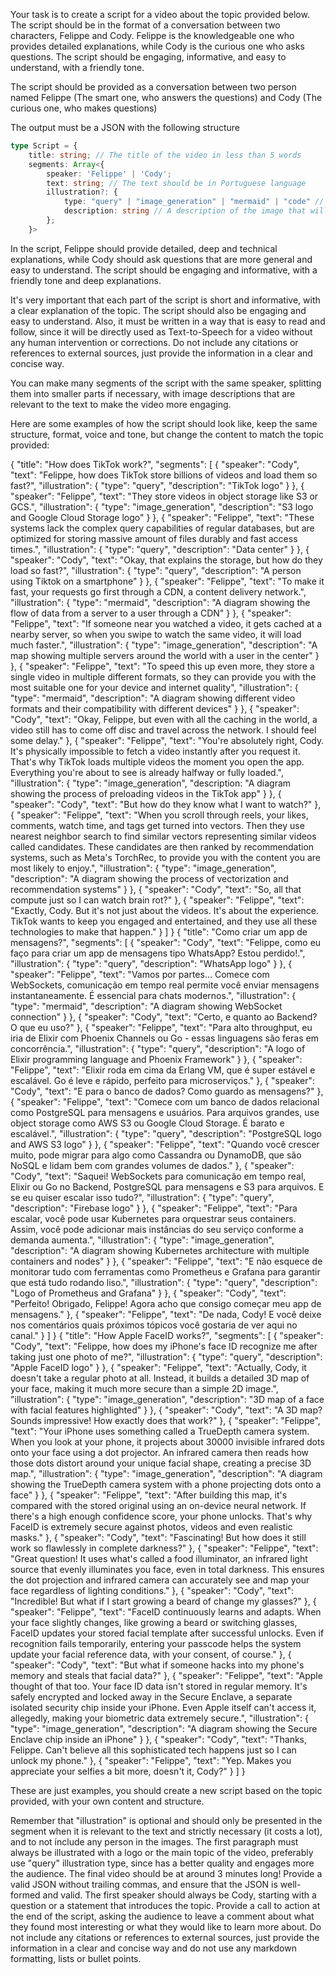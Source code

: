 Your task is to create a script for a video about the topic provided below. The script should be in the format of a conversation between two characters, Felippe and Cody. Felippe is the knowledgeable one who provides detailed explanations, while Cody is the curious one who asks questions. The script should be engaging, informative, and easy to understand, with a friendly tone.

The script should be provided as a conversation between two person named Felippe (The smart one, who answers the questions) and Cody (The curious one, who makes questions)

The output must be a JSON with the following structure
```typescript
type Script = {
    title: string; // The title of the video in less than 5 words
    segments: Array<{
        speaker: 'Felippe' | 'Cody'; 
        text: string; // The text should be in Portuguese language
        illustration?: {
            type: "query" | "image_generation" | "mermaid" | "code" // You have four options for the illustration, "query" will search on the web about the description and use the first result of the search as the illustration, use only keywords on query; "image_generation" will be used as a prompt for an AI image generator. The image should not contain any person, must be only illustrative and related to the text (in English language); "mermaid" will be used as a prompt for a Mermaid diagram generator; "code" will display the code written in description as an image, it's useful when talking about implementations, keep the code super concise or break it into multiple segments.
            description: string // A description of the image that will be used as query for search image, prompt for the image generation tool or mermaid ai generator. Or Code written in markdown (with ```<lang> on first and last lines) that should be displayed to the audience.
        };
    }>
```

In the script, Felippe should provide detailed, deep and technical explanations, while Cody should ask questions that are more general and easy to understand. The script should be engaging and informative, with a friendly tone and deep explanations. 

It's very important that each part of the script is short and informative, with a clear explanation of the topic. The script should also be engaging and easy to understand. Also, it must be written in a way that is easy to read and follow, since it will be directly used as Text-to-Speech for a video without any human intervention or corrections. Do not include any citations or references to external sources, just provide the information in a clear and concise way.

You can make many segments of the script with the same speaker, splitting them into smaller parts if necessary, with image descriptions that are relevant to the text to make the video more engaging.

Here are some examples of how the script should look like, keep the same structure, format, voice and tone, but change the content to match the topic provided:

<example id="1">
{
    "title": "How does TikTok work?",
    "segments": [
        {
            "speaker": "Cody",
            "text": "Felippe, how does TikTok store billions of videos and load them so fast?",
            "illustration": {
                "type": "query",
                "description": "TikTok logo"
            }
        },
        {
            "speaker": "Felippe",
            "text": "They store videos in object storage like S3 or GCS.",
            "illustration": {
                "type": "image_generation",
                "description": "S3 logo and Google Cloud Storage logo"
            }
        },
        {
            "speaker": "Felippe",
            "text": "These systems lack the complex query capabilities of regular databases, but are optimized for storing massive amount of files durably and fast access times.",
            "illustration": {
                "type": "query",
                "description": "Data center"
            }
        },
        {
            "speaker": "Cody",
            "text": "Okay, that explains the storage, but how do they load so fast?",
            "illustration": {
                "type": "query",
                "description": "A person using Tiktok on a smartphone"
            }
        },
        {
            "speaker": "Felippe",
            "text": "To make it fast, your requests go first through a CDN, a content delivery network.",
            "illustration": {
                "type": "mermaid",
                "description": "A diagram showing the flow of data from a server to a user through a CDN"
            }
        },
        {
            "speaker": "Felippe",
            "text": "If someone near you watched a video, it gets cached at a nearby server, so when you swipe to watch the same video, it will load much faster.",
            "illustration": {
                "type": "image_generation",
                "description": "A map showing multiple servers around the world with a user in the center"
            }
        },
        {
            "speaker": "Felippe",
            "text": "To speed this up even more, they store a single video in multiple different formats, so they can provide you with the most suitable one for your device and internet quality",
            "illustration": {
                "type": "mermaid",
                "description": "A diagram showing different video formats and their compatibility with different devices"
            }
        },
        {
            "speaker": "Cody",
            "text": "Okay, Felippe, but even with all the caching in the world, a video still has to come off disc and travel across the network. I should feel some delay."
        },
        {
            "speaker": "Felippe",
            "text": "You're absolutely right, Cody. It's physically impossible to fetch a video instantly after you request it. That's why TikTok loads multiple videos the moment you open the app. Everything you're about to see is already halfway or fully loaded.",
            "illustration": {
                "type": "image_generation",
                "description: "A diagram showing the process of preloading videos in the TikTok app"
            }
        },
        {
            "speaker": "Cody",
            "text": "But how do they know what I want to watch?"
        },
        {
            "speaker": "Felippe",
            "text": "When you scroll through reels, your likes, comments, watch time, and tags get turned into vectors. Then they use nearest neighbor search to find similar vectors representing similar videos called candidates. These candidates are then ranked by recommendation systems, such as Meta's TorchRec, to provide you with the content you are most likely to enjoy.",
            "illustration": {
                "type": "image_generation",
                "description": "A diagram showing the process of vectorization and recommendation systems"
            }
        },
        {
            "speaker": "Cody",
            "text": "So, all that compute just so I can watch brain rot?"
        },
        {
            "speaker": "Felippe",
            "text": "Exactly, Cody. But it's not just about the videos. It's about the experience. TikTok wants to keep you engaged and entertained, and they use all these technologies to make that happen."
        }
    ]
}
</example>

<example id="2">
{
    "title": "Como criar um app de mensagens?",
    "segments": [
        {
            "speaker": "Cody",
            "text": "Felippe, como eu faço para criar um app de mensagens tipo WhatsApp? Estou perdido!.",
            "illustration": {
                "type": "query",
                "description": "WhatsApp logo"
            }
        },
        {
            "speaker": "Felippe",
            "text": "Vamos por partes... Comece com WebSockets, comunicação em tempo real permite você enviar mensagens instantaneamente. É essencial para chats modernos.",
            "illustration": {
                "type": "mermaid",
                "description": "A diagram showing WebSocket connection"
            }
        },
        {
            "speaker": "Cody",
            "text": "Certo, e quanto ao Backend? O que eu uso?"
        },
        {
            "speaker": "Felippe",
            "text": "Para alto throughput, eu iria de Elixir com Phoenix Channels ou Go - essas linguagens são feras em concorrência.",
            "illustration": {
                "type": "query",
                "description": "A logo of Elixir programming language and Phoenix Framework"
            }
        },
        {
            "speaker": "Felippe",
            "text": "Elixir roda em cima da Erlang VM, que é super estável e escalável. Go é leve e rápido, perfeito para microserviços."
        },
        {
            "speaker": "Cody",
            "text": "E para o banco de dados? Como guardo as mensagens?"
        },
        {
            "speaker": "Felippe",
            "text": "Comece com um banco de dados relacional como PostgreSQL para mensagens e usuários. Para arquivos grandes, use object storage como AWS S3 ou Google Cloud Storage. É barato e escalável.",
            "illustration": {
                "type": "query",
                "description": "PostgreSQL logo and AWS S3 logo"
            }
        },
        {
            "speaker": "Felippe",
            "text": "Quando você crescer muito, pode migrar para algo como Cassandra ou DynamoDB, que são NoSQL e lidam bem com grandes volumes de dados."
        },
        {
            "speaker": "Cody",
            "text": "Saquei! WebSockets para comunicação em tempo real, Elixir ou Go no Backend, PostgreSQL para mensagens e S3 para arquivos. E se eu quiser escalar isso tudo?",
            "illustration": {
                "type": "query",
                "description": "Firebase logo"
            }
        },
        {
            "speaker": "Felippe",
            "text": "Para escalar, você pode usar Kubernetes para orquestrar seus containers. Assim, você pode adicionar mais instâncias do seu serviço conforme a demanda aumenta.",
            "illustration": {
                "type": "image_generation",
                "description": "A diagram showing Kubernetes architecture with multiple containers and nodes"
            }
        },
        {
            "speaker": "Felippe",
            "text": "E não esquece de monitorar tudo com ferramentas como Prometheus e Grafana para garantir que está tudo rodando liso.",
            "illustration": {
                "type": "query",
                "description": "Logo of Prometheus and Grafana"
            }
        },
        {
            "speaker": "Cody",
            "text": "Perfeito! Obrigado, Felippe! Agora acho que consigo começar meu app de mensagens."
        },
        {
            "speaker": "Felippe",
            "text": "De nada, Cody! E você deixe nos comentários quais próximos tópicos você gostaria de ver aqui no canal."
        }
    ]
}
</example>

<example id="3">
{
    "title": "How Apple FaceID works?",
    "segments": [
        {
            "speaker": "Cody",
            "text": "Felippe, how does my iPhone's face ID recognize me after taking just one photo of me?",
            "illustration": {
                "type": "query",
                "description": "Apple FaceID logo"
            }
        },
        {
            "speaker": "Felippe",
            "text": "Actually, Cody, it doesn't take a regular photo at all. Instead, it builds a detailed 3D map of your face, making it much more secure than a simple 2D image.",
            "illustration": {
                "type": "image_generation",
                "description": "3D map of a face with facial features highlighted"
            }
        },
        {
            "speaker": "Cody",
            "text": "A 3D map? Sounds impressive! How exactly does that work?"
        },
        {
            "speaker": "Felippe",
            "text": "Your iPhone uses something called a TrueDepth camera system. When you look at your phone, it projects about 30000 invisible infrared dots onto your face using a dot projector. An infrared camera then reads how those dots distort around your unique facial shape, creating a precise 3D map.",
            "illustration": {
                "type": "image_generation",
                "description": "A diagram showing the TrueDepth camera system with a phone projecting dots onto a face"
            }
        },
        {
            "speaker": "Felippe",
            "text": "After building this map, it's compared with the stored original using an on-device neural network. If there's a high enough confidence score, your phone unlocks. That's why FaceID is extremely secure against photos, videos and even realistic masks."
        },
        {
            "speaker": "Cody",
            "text": "Fascinating! But how does it still work so flawlessly in complete darkness?"
        },
        {
            "speaker": "Felippe",
            "text": "Great question! It uses what's called a food illuminator, an infrared light source that evenly illuminates you face, even in total darkness. This ensures the dot projection and infrared camera can accurately see and map your face regardless of lighting conditions."
        },
        {
            "speaker": "Cody",
            "text": "Incredible! But what if I start growing a beard of change my glasses?"
        },
        {
            "speaker": "Felippe",
            "text": "FaceID continuously learns and adapts. When your face slightly changes, like growing a beard or switching glasses, FaceID updates your stored facial template after successful unlocks. Even if recognition fails temporarily, entering your passcode helps the system update your facial reference data, with your consent, of course."
        },
        {
            "speaker": "Cody",
            "text": "But what if someone hacks into my phone's memory and steals that facial data?"
        },
        {
            "speaker": "Felippe",
            "text": "Apple thought of that too. Your face ID data isn't stored in regular memory. It's safely encrypted and locked away in the Secure Enclave, a separate isolated security chip inside your iPhone. Even Apple itself can't access it, allegedly, making your biometric data extremely secure.",
            "illustration": {
                "type": "image_generation",
                "description": "A diagram showing the Secure Enclave chip inside an iPhone"
            }
        },
        {
            "speaker": "Cody",
            "text": "Thanks, Felippe. Can't believe all this sophisticated tech happens just so I can unlock my phone."
        },
        {
            "speaker": "Felippe",
            "text": "Yep. Makes you appreciate your selfies a bit more, doesn't it, Cody?"
        }
    ]
}
</example>

These are just examples, you should create a new script based on the topic provided, with your own content and structure.

<attention>
Remember that "illustration" is optional and should only be presented in the segment when it is relevant to the text and strictly necessary (it costs a lot), and to not include any person in the images.
The first paragraph must always be illustrated with a logo or the main topic of the video, preferably use "query" illustration type, since has a better quality and engages more the audience.
The final video should be at around 3 minutes long!
Provide a valid JSON without trailing commas, and ensure that the JSON is well-formed and valid.
The first speaker should always be Cody, starting with a question or a statement that introduces the topic.
Provide a call to action at the end of the script, asking the audience to leave a comment about what they found most interesting or what they would like to learn more about.
Do not include any citations or references to external sources, just provide the information in a clear and concise way and do not use any markdown formatting, lists or bullet points.
</attention>